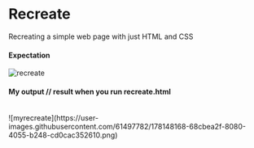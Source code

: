 # Recreate
Recreating a simple web page with just HTML and CSS
#### Expectation
![recreate](https://user-images.githubusercontent.com/61497782/178147985-d8817ab7-fa94-4082-bb44-3e617d288c77.png)
<br>
#### My output // result when you run recreate.html
<br>
![myrecreate](https://user-images.githubusercontent.com/61497782/178148168-68cbea2f-8080-4055-b248-cd0cac352610.png)

